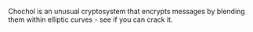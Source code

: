 Chochol is an unusual cryptosystem that encrypts messages by blending them within elliptic curves - see if you can crack it.

